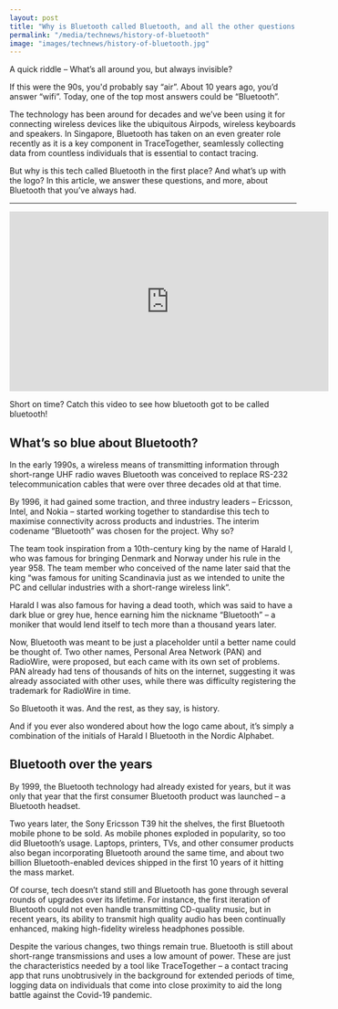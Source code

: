 ```yaml
---
layout: post
title: "Why is Bluetooth called Bluetooth, and all the other questions you always had"
permalink: "/media/technews/history-of-bluetooth"
image: "images/technews/history-of-bluetooth.jpg"
---
```



A quick riddle – What’s all around you, but always invisible? 

If this were the 90s, you'd probably say “air”. About 10 years ago, you’d answer “wifi”. Today, one of the top most answers could be “Bluetooth”.

The technology has been around for decades and we’ve been using it for connecting wireless devices like the ubiquitous Airpods, wireless keyboards and speakers. In Singapore, Bluetooth has taken on an even greater role recently as it is a key component in TraceTogether, seamlessly collecting data from countless individuals that is essential to contact tracing.

But why is this tech called Bluetooth in the first place? And what’s up with the logo? In this article, we answer these questions, and more, about Bluetooth that you’ve always had.

---

<div class="bp-youtube">
  
<iframe width="560" height="315" src="https://www.youtube.com/embed/mBeBW6-o7hw" title="YouTube video player" frameborder="0" allow="accelerometer; autoplay; clipboard-write; encrypted-media; gyroscope; picture-in-picture" allowfullscreen></iframe>
  
</div>

Short on time? Catch this video to see how bluetooth got to be called bluetooth!

## What’s so blue about Bluetooth? 

In the early 1990s, a wireless means of transmitting information through short-range UHF radio waves Bluetooth was conceived to replace RS-232 telecommunication cables that were over three decades old at that time. 

By 1996, it had gained some traction, and three industry leaders – Ericsson, Intel, and Nokia – started working together to standardise this tech to maximise connectivity across products and industries. The interim codename “Bluetooth” was chosen for the project. Why so? 

The team took inspiration from a 10th-century king by the name of Harald I, who was famous for bringing Denmark and Norway under his rule in the year 958. The team member who conceived of the name later said that the king “was famous for uniting Scandinavia just as we intended to unite the PC and cellular industries with a short-range wireless link”. 

Harald I was also famous for having a dead tooth, which was said to have a dark blue or grey hue, hence earning him the nickname “Bluetooth” – a moniker that would lend itself to tech more than a thousand years later. 

Now, Bluetooth was meant to be just a placeholder until a better name could be thought of. Two other names, Personal Area Network (PAN) and RadioWire, were proposed, but each came with its own set of problems. PAN already had tens of thousands of hits on the internet, suggesting it was already associated with other uses, while there was difficulty registering the trademark for RadioWire in time.

So Bluetooth it was. And the rest, as they say, is history.

And if you ever also wondered about how the logo came about, it’s simply a combination of the initials of Harald I Bluetooth in the Nordic Alphabet. 
 
 

## Bluetooth over the years 

By 1999, the Bluetooth technology had already existed for years, but it was only that year that the first consumer Bluetooth product was launched – a Bluetooth headset. 

Two years later, the Sony Ericsson T39 hit the shelves, the first Bluetooth mobile phone to be sold. As mobile phones exploded in popularity, so too did Bluetooth’s usage. Laptops, printers, TVs, and other consumer products also began incorporating Bluetooth around the same time, and about two billion Bluetooth-enabled devices shipped in the first 10 years of it hitting the mass market.

Of course, tech doesn’t stand still and Bluetooth has gone through several rounds of upgrades over its lifetime. For instance, the first iteration of Bluetooth could not even handle transmitting CD-quality music, but in recent years, its ability to transmit high quality audio has been continually enhanced, making high-fidelity wireless headphones possible. 

Despite the various changes, two things remain true. Bluetooth is still about short-range transmissions and uses a low amount of power. These are just the characteristics needed by a tool like TraceTogether – a contact tracing app that runs unobtrusively in the background for extended periods of time, logging data on individuals that come into close proximity to aid the long battle against the Covid-19 pandemic. 
